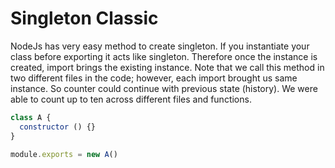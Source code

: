 # Singleton Classic

NodeJs has very easy method to create singleton. If you instantiate your class before exporting it acts like singleton. Therefore once the instance is created, import brings  the existing instance. Note that we call this method in two different files in the code; however, each import brought us same instance. So counter could continue with previous state (history). We were able to count up to ten across different files and functions.

```js
class A {
  constructor () {}
}

module.exports = new A()
```
